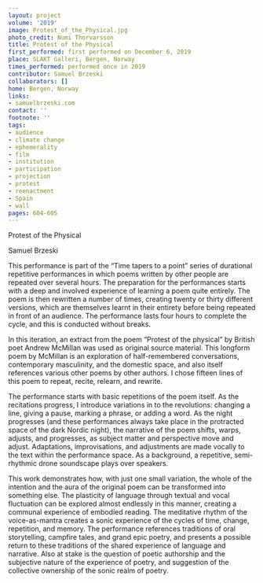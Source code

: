 ```yaml
---
layout: project
volume: '2019'
image: Protest_of_the_Physical.jpg
photo_credit: Numi Thorvarsson
title: Protest of the Physical
first_performed: first performed on December 6, 2019
place: SLAKT Galleri, Bergen, Norway
times_performed: performed once in 2019
contributor: Samuel Brzeski
collaborators: []
home: Bergen, Norway
links:
- samuelbrzeski.com
contact: ''
footnote: ''
tags:
- audience
- climate change
- ephemerality
- film
- institution
- participation
- projection
- protest
- reenactment
- Spain
- wall
pages: 604-605
---
```



Protest of the Physical

Samuel Brzeski

This performance is part of the “Time tapers to a point” series of durational repetitive performances in which poems written by other people are repeated over several hours. The preparation for the performances starts with a deep and involved experience of learning a poem quite entirely. The poem is then rewritten a number of times, creating twenty or thirty different versions, which are themselves learnt in their entirety before being repeated in front of an audience. The performance lasts four hours to complete the cycle, and this is conducted without breaks.

In this iteration, an extract from the poem “Protest of the physical” by British poet Andrew McMillan was used as original source material. This longform poem by McMillan is an exploration of half-remembered conversations, contemporary masculinity, and the domestic space, and also itself references various other poems by other authors. I chose fifteen lines of this poem to repeat, recite, relearn, and rewrite.

The performance starts with basic repetitions of the poem itself. As the recitations progress, I introduce variations in to the revolutions: changing a line, giving a pause, marking a phrase, or adding a word. As the night progresses (and these performances always take place in the protracted space of the dark Nordic night), the narrative of the poem shifts, warps, adjusts, and progresses, as subject matter and perspective move and adjust. Adaptations, improvisations, and adjustments are made vocally to the text within the performance space. As a background, a repetitive, semi-rhythmic drone soundscape plays over speakers.

This work demonstrates how, with just one small variation, the whole of the intention and the aura of the original poem can be transformed into something else. The plasticity of language through textual and vocal fluctuation can be explored almost endlessly in this manner, creating a communal experience of embodied reading. The meditative rhythm of the voice-as-mantra creates a sonic experience of the cycles of time, change, repetition, and memory. The performance references traditions of oral storytelling, campfire tales, and grand epic poetry, and presents a possible return to these traditions of the shared experience of language and narrative. Also at stake is the question of poetic authorship and the subjective nature of the experience of poetry, and suggestion of the collective ownership of the sonic realm of poetry.
